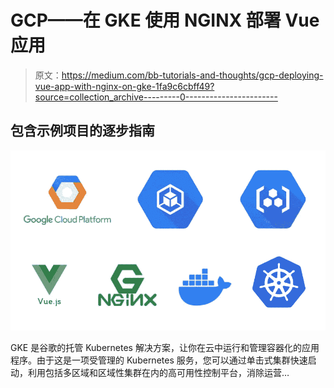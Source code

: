 # GCP——在 GKE 使用 NGINX 部署 Vue 应用

> 原文：<https://medium.com/bb-tutorials-and-thoughts/gcp-deploying-vue-app-with-nginx-on-gke-1fa9c6cbff49?source=collection_archive---------0----------------------->

## 包含示例项目的逐步指南

![](img/b96da41b13e74aecfab0b6349aa8659a.png)

GKE 是谷歌的托管 Kubernetes 解决方案，让你在云中运行和管理容器化的应用程序。由于这是一项受管理的 Kubernetes 服务，您可以通过单击式集群快速启动，利用包括多区域和区域性集群在内的高可用性控制平台，消除运营…